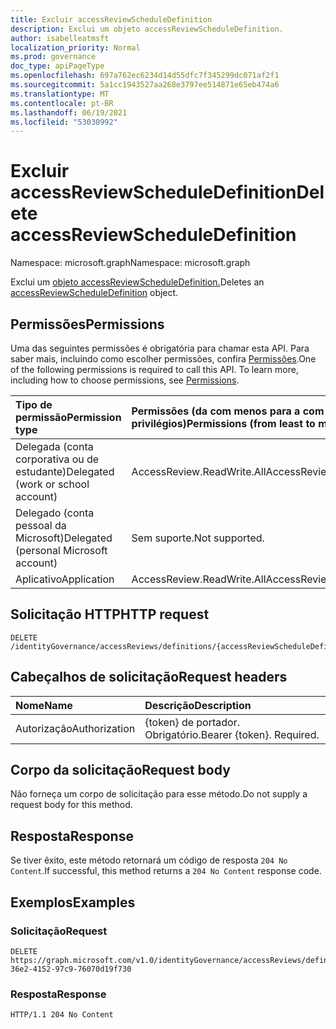 ```yaml
---
title: Excluir accessReviewScheduleDefinition
description: Exclui um objeto accessReviewScheduleDefinition.
author: isabelleatmsft
localization_priority: Normal
ms.prod: governance
doc_type: apiPageType
ms.openlocfilehash: 697a762ec6234d14d55dfc7f345299dc071af2f1
ms.sourcegitcommit: 5a1cc1943527aa268e3797ee514871e65eb474a6
ms.translationtype: MT
ms.contentlocale: pt-BR
ms.lasthandoff: 06/19/2021
ms.locfileid: "53030992"
---
```

# <a name="delete-accessreviewscheduledefinition"></a><span data-ttu-id="7b474-103">Excluir accessReviewScheduleDefinition</span><span class="sxs-lookup"><span data-stu-id="7b474-103">Delete accessReviewScheduleDefinition</span></span>
<span data-ttu-id="7b474-104">Namespace: microsoft.graph</span><span class="sxs-lookup"><span data-stu-id="7b474-104">Namespace: microsoft.graph</span></span>

<span data-ttu-id="7b474-105">Exclui um [objeto accessReviewScheduleDefinition.](../resources/accessreviewscheduledefinition.md)</span><span class="sxs-lookup"><span data-stu-id="7b474-105">Deletes an [accessReviewScheduleDefinition](../resources/accessreviewscheduledefinition.md) object.</span></span>

## <a name="permissions"></a><span data-ttu-id="7b474-106">Permissões</span><span class="sxs-lookup"><span data-stu-id="7b474-106">Permissions</span></span>
<span data-ttu-id="7b474-p101">Uma das seguintes permissões é obrigatória para chamar esta API. Para saber mais, incluindo como escolher permissões, confira [Permissões](/graph/permissions-reference).</span><span class="sxs-lookup"><span data-stu-id="7b474-p101">One of the following permissions is required to call this API. To learn more, including how to choose permissions, see [Permissions](/graph/permissions-reference).</span></span>

|<span data-ttu-id="7b474-109">Tipo de permissão</span><span class="sxs-lookup"><span data-stu-id="7b474-109">Permission type</span></span>|<span data-ttu-id="7b474-110">Permissões (da com menos para a com mais privilégios)</span><span class="sxs-lookup"><span data-stu-id="7b474-110">Permissions (from least to most privileged)</span></span>|
|:---|:---|
|<span data-ttu-id="7b474-111">Delegada (conta corporativa ou de estudante)</span><span class="sxs-lookup"><span data-stu-id="7b474-111">Delegated (work or school account)</span></span>| <span data-ttu-id="7b474-112">AccessReview.ReadWrite.All</span><span class="sxs-lookup"><span data-stu-id="7b474-112">AccessReview.ReadWrite.All</span></span>  |
|<span data-ttu-id="7b474-113">Delegado (conta pessoal da Microsoft)</span><span class="sxs-lookup"><span data-stu-id="7b474-113">Delegated (personal Microsoft account)</span></span>|<span data-ttu-id="7b474-114">Sem suporte.</span><span class="sxs-lookup"><span data-stu-id="7b474-114">Not supported.</span></span>|
|<span data-ttu-id="7b474-115">Aplicativo</span><span class="sxs-lookup"><span data-stu-id="7b474-115">Application</span></span>| <span data-ttu-id="7b474-116">AccessReview.ReadWrite.All</span><span class="sxs-lookup"><span data-stu-id="7b474-116">AccessReview.ReadWrite.All</span></span> |

## <a name="http-request"></a><span data-ttu-id="7b474-117">Solicitação HTTP</span><span class="sxs-lookup"><span data-stu-id="7b474-117">HTTP request</span></span>

<!-- {
  "blockType": "ignored"
}
-->
``` http
DELETE /identityGovernance/accessReviews/definitions/{accessReviewScheduleDefinitionId}
```

## <a name="request-headers"></a><span data-ttu-id="7b474-118">Cabeçalhos de solicitação</span><span class="sxs-lookup"><span data-stu-id="7b474-118">Request headers</span></span>
|<span data-ttu-id="7b474-119">Nome</span><span class="sxs-lookup"><span data-stu-id="7b474-119">Name</span></span>|<span data-ttu-id="7b474-120">Descrição</span><span class="sxs-lookup"><span data-stu-id="7b474-120">Description</span></span>|
|:---|:---|
|<span data-ttu-id="7b474-121">Autorização</span><span class="sxs-lookup"><span data-stu-id="7b474-121">Authorization</span></span>|<span data-ttu-id="7b474-p102">{token} de portador. Obrigatório.</span><span class="sxs-lookup"><span data-stu-id="7b474-p102">Bearer {token}. Required.</span></span>|

## <a name="request-body"></a><span data-ttu-id="7b474-124">Corpo da solicitação</span><span class="sxs-lookup"><span data-stu-id="7b474-124">Request body</span></span>
<span data-ttu-id="7b474-125">Não forneça um corpo de solicitação para esse método.</span><span class="sxs-lookup"><span data-stu-id="7b474-125">Do not supply a request body for this method.</span></span>

## <a name="response"></a><span data-ttu-id="7b474-126">Resposta</span><span class="sxs-lookup"><span data-stu-id="7b474-126">Response</span></span>

<span data-ttu-id="7b474-127">Se tiver êxito, este método retornará um código de resposta `204 No Content`.</span><span class="sxs-lookup"><span data-stu-id="7b474-127">If successful, this method returns a `204 No Content` response code.</span></span>

## <a name="examples"></a><span data-ttu-id="7b474-128">Exemplos</span><span class="sxs-lookup"><span data-stu-id="7b474-128">Examples</span></span>

### <a name="request"></a><span data-ttu-id="7b474-129">Solicitação</span><span class="sxs-lookup"><span data-stu-id="7b474-129">Request</span></span>
<!-- {
  "blockType": "request",
  "name": "delete_accessreviewscheduledefinition"
}
-->
``` http
DELETE https://graph.microsoft.com/v1.0/identityGovernance/accessReviews/definitions/3856fd6f-36e2-4152-97c9-76070d19f730
```


### <a name="response"></a><span data-ttu-id="7b474-130">Resposta</span><span class="sxs-lookup"><span data-stu-id="7b474-130">Response</span></span>
<!-- {
  "blockType": "response",
  "truncated": true
}
-->
``` http
HTTP/1.1 204 No Content
```
